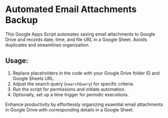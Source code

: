 # Automated Email Attachments Backup

This Google Apps Script automates saving email attachments to Google Drive and records date, time, and file URL in a Google Sheet. Avoids duplicates and streamlines organization.

## Usage:
  1. Replace placeholders in the code with your Google Drive folder ID and Google Sheets URL.
  2. Adjust the search query (`searchQuery`) for specific criteria.
  3. Run the script for permissions and initiate automation.
  4. Optionally, set up a time trigger for periodic executions.

Enhance productivity by effortlessly organizing essential email attachments in Google Drive with corresponding details in a Google Sheet.
